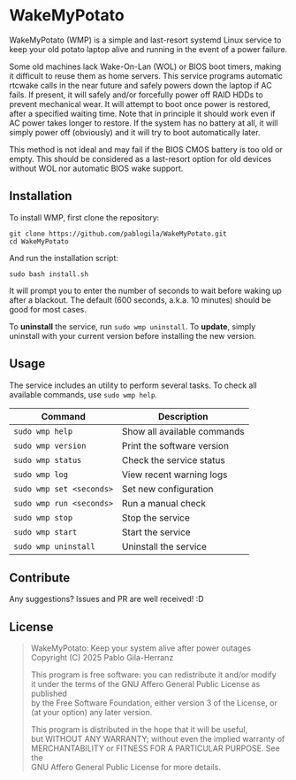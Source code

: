 # WakeMyPotato

WakeMyPotato (WMP) is a simple and last-resort systemd Linux service
to keep your old potato laptop alive and running in the event of a power failure.

Some old machines lack Wake-On-Lan (WOL) or BIOS boot timers,
making it difficult to reuse them as home servers.
This service programs automatic rtcwake calls in the near future and safely powers down the laptop if AC fails.
If present, it will safely and/or forcefully power off RAID HDDs to prevent mechanical wear.
It will attempt to boot once power is restored, after a specified waiting time.
Note that in principle it should work even if AC power takes longer to restore.
If the system has no battery at all, it will simply power off (obviously)
and it will try to boot automatically later.

This method is not ideal and may fail if the BIOS CMOS battery is too old or empty.
This should be considered as a last-resort option for old devices
without WOL nor automatic BIOS wake support.

## Installation

To install WMP, first clone the repository:
```shell
git clone https://github.com/pablogila/WakeMyPotato.git
cd WakeMyPotato
```

And run the installation script:
```shell
sudo bash install.sh
```

It will prompt you to enter the number of seconds to wait before waking up after a blackout.
The default (600 seconds, a.k.a. 10 minutes) should be good for most cases.

To **uninstall** the service, run `sudo wmp uninstall`.
To **update**, simply uninstall with your current version before installing the new version.

## Usage

The service includes an utility to perform several tasks.
To check all available commands, use `sudo wmp help`.

| Command | Description |
| ------- | ----------- |
| `sudo wmp help`          | Show all available commands |
| `sudo wmp version`       | Print the software version |
| `sudo wmp status`        | Check the service status |
| `sudo wmp log`           | View recent warning logs |
| `sudo wmp set <seconds>` | Set new configuration |
| `sudo wmp run <seconds>` | Run a manual check |
| `sudo wmp stop`          | Stop the service |
| `sudo wmp start`         | Start the service |
| `sudo wmp uninstall`     | Uninstall the service |

## Contribute  

Any suggestions? Issues and PR are well received! :D

## License

> WakeMyPotato: Keep your system alive after power outages  
> Copyright (C) 2025 Pablo Gila-Herranz  
>
> This program is free software: you can redistribute it and/or modify  
> it under the terms of the GNU Affero General Public License as published  
> by the Free Software Foundation, either version 3 of the License, or  
> (at your option) any later version.  
>
> This program is distributed in the hope that it will be useful,  
> but WITHOUT ANY WARRANTY; without even the implied warranty of  
> MERCHANTABILITY or FITNESS FOR A PARTICULAR PURPOSE.  See the  
> GNU Affero General Public License for more details.  
